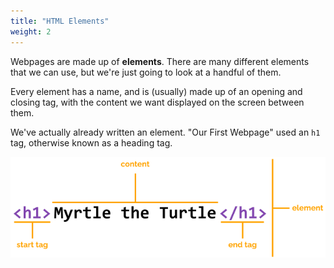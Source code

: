 ```yaml
---
title: "HTML Elements"
weight: 2
---
```


Webpages are made up of **elements**.
There are many different elements that we can use, but we're just going to look at a handful of them.

Every element has a name, and is (usually) made up of an opening and closing tag, with the content we want displayed on the screen between them.

We've actually already written an element.
"Our First Webpage" used an `h1` tag, otherwise known as a heading tag.

![Annotated HTML Element showing opening and closing tags and content..](../images/element.png)
